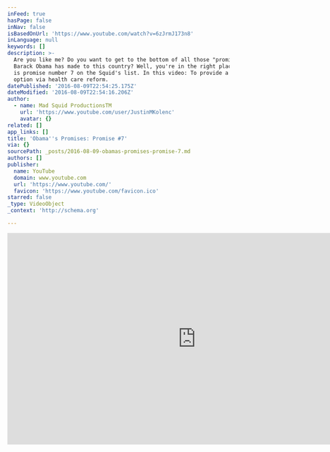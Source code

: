 ```yaml
---
inFeed: true
hasPage: false
inNav: false
isBasedOnUrl: 'https://www.youtube.com/watch?v=6zJrmJ173n8'
inLanguage: null
keywords: []
description: >-
  Are you like me? Do you want to get to the bottom of all those "promises" that
  Barack Obama has made to this country? Well, you're in the right place! This
  is promise number 7 on the Squid's list. In this video: To provide a public
  option via health care reform.
datePublished: '2016-08-09T22:54:25.175Z'
dateModified: '2016-08-09T22:54:16.206Z'
author:
  - name: Mad Squid ProductionsTM
    url: 'https://www.youtube.com/user/JustinMKolenc'
    avatar: {}
related: []
app_links: []
title: 'Obama''s Promises: Promise #7'
via: {}
sourcePath: _posts/2016-08-09-obamas-promises-promise-7.md
authors: []
publisher:
  name: YouTube
  domain: www.youtube.com
  url: 'https://www.youtube.com/'
  favicon: 'https://www.youtube.com/favicon.ico'
starred: false
_type: VideoObject
_context: 'http://schema.org'

---
```

<iframe src="https://cdn.embedly.com/widgets/media.html?src=https%3A%2F%2Fwww.youtube.com%2Fembed%2F6zJrmJ173n8%3Ffeature%3Doembed&amp;url=http%3A%2F%2Fwww.youtube.com%2Fwatch%3Fv%3D6zJrmJ173n8&amp;image=https%3A%2F%2Fi.ytimg.com%2Fvi%2F6zJrmJ173n8%2Fhqdefault.jpg&amp;key=b7d04c9b404c499eba89ee7072e1c4f7&amp;type=text%2Fhtml&amp;schema=youtube" width="854" height="480" scrolling="no" frameborder="0" allowfullscreen="" style=""></iframe>